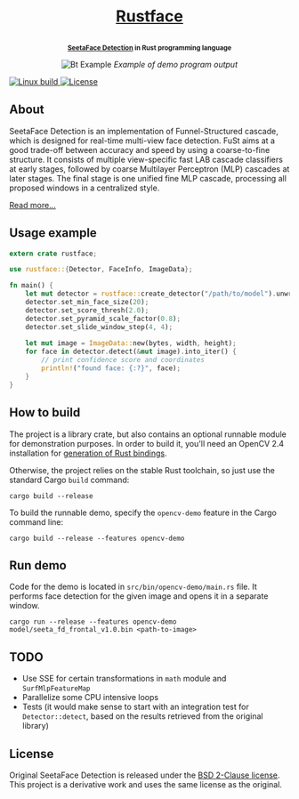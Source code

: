 <h1 align="center">
    <a href="http://atomashpolskiy.github.io/rustface/">Rustface</a>
</h1>

<p align="center"><strong>
<sup>
<br/><a href="https://github.com/seetaface/SeetaFaceEngine/tree/master/FaceDetection">SeetaFace Detection</a> in Rust programming language
</sup>
</strong></p>

<p align="center">
    <img src="https://atomashpolskiy.github.io/static/img/scientists.png" alt="Bt Example">
    <i>Example of demo program output</i>
</p>

<p align="left">
    <a href="https://travis-ci.org/atomashpolskiy/rustface">
        <img src="https://img.shields.io/travis/atomashpolskiy/rustface/master.svg"
             alt="Linux build">
    </a>    
    <a href="https://opensource.org/licenses/BSD-2-Clause">
        <img src="https://img.shields.io/badge/license-BSD-blue.svg"
             alt="License">
    </a>
</p>

## About

SeetaFace Detection is an implementation of Funnel-Structured cascade, which is designed for real-time multi-view face detection. FuSt aims at a good trade-off between accuracy and speed by using a coarse-to-fine structure. It consists of multiple view-specific fast LAB cascade classifiers at early stages, followed by coarse Multilayer Perceptron (MLP) cascades at later stages. The final stage is one unified fine MLP cascade, processing all proposed windows in a centralized style. 

[Read more...](https://github.com/seetaface/SeetaFaceEngine/tree/master/FaceDetection)

## Usage example

```rust
extern crate rustface;

use rustface::{Detector, FaceInfo, ImageData};

fn main() {
    let mut detector = rustface::create_detector("/path/to/model").unwrap();
    detector.set_min_face_size(20);
    detector.set_score_thresh(2.0);
    detector.set_pyramid_scale_factor(0.8);
    detector.set_slide_window_step(4, 4);
    
    let mut image = ImageData::new(bytes, width, height);
    for face in detector.detect(&mut image).into_iter() {
        // print confidence score and coordinates
        println!("found face: {:?}", face);
    }
}
```

## How to build

The project is a library crate, but also contains an optional runnable module for demonstration purposes. In order to build it, you'll need an OpenCV 2.4 installation for [generation of Rust bindings](https://github.com/kali/opencv-rust).

Otherwise, the project relies on the stable Rust toolchain, so just use the standard Cargo `build` command:

```
cargo build --release
```

To build the runnable demo, specify the `opencv-demo` feature in the Cargo command line:

```
cargo build --release --features opencv-demo
```

## Run demo

Code for the demo is located in `src/bin/opencv-demo/main.rs` file. It performs face detection for the given image and opens it in a separate window.

```
cargo run --release --features opencv-demo model/seeta_fd_frontal_v1.0.bin <path-to-image>
```

## TODO

* Use SSE for certain transformations in `math` module and `SurfMlpFeatureMap`
* Parallelize some CPU intensive loops
* Tests (it would make sense to start with an integration test for `Detector::detect`, based on the results retrieved from the original library)

## License

Original SeetaFace Detection is released under the [BSD 2-Clause license](https://github.com/seetaface/SeetaFaceEngine/blob/master/LICENSE). This project is a derivative work and uses the same license as the original.